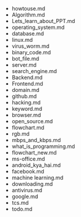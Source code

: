 - howtouse.md
- Algorithm.md
- Lets_learn_about_PPT.md
- operating_system.md
- database.md
- linux.md
- virus_worm.md
- binary_code.md
- bot_file.md
- server.md
- search_engine.md
- Backend.md
- Frontend.md
- domain.md
- github.md
- hacking.md
- keyword.md
- browser.md
- open_source.md
- flowchart.md
- rgb.md
- mbps_and_kbps.md
- what_is_programming.md
- flowchart_new.md
- ms-office.md
- android_kya_hai.md
- facebook.md
- machine learning.md
- downloading.md
- antivirus.md
- google.md
- tcs.md
- todo.md

